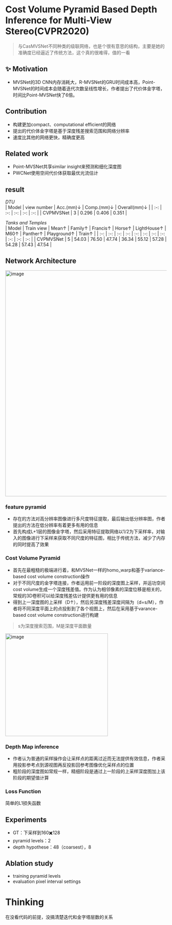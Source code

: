 # Cost Volume Pyramid Based Depth Inference for Multi-View Stereo(CVPR2020)

> 与CasMVSNet不同种类的级联网络，也是个很有意思的结构，主要是她的准确度已经逼近了传统方法，这个真的很难得，值的一看

## :sparkles: Motivation
- MVSNet的3D CNN内存消耗大，R-MVSNet的GRU时间成本高，Point-MVSNet的时间成本会随着迭代次数呈线性增长，作者提出了代价体金字塔，时间比Point-MVSNet快了6倍。

## Contribution
- 构建更加compact、computational efficient的网络
- 提出的代价体金字塔是基于深度残差搜索范围和网络分辨率
- 速度比其他的网络更快，精确度更高

## Related work
- Point-MVSNet共享similar insight来预测和细化深度图
- PWCNet使用空间代价体获取最优光流估计

## result
 
*DTU*  
| Model | view number | Acc.(mm)↓ | Comp.(mm)↓ | Overall(mm)↓ | 
| :-: | :-: | :-: | :-: | :-: |
| CVPMVSNet | 3 | 0.296 | 0.406 | 0.351 |

*Tanks and Temples*  
| Model | Train view | Mean↑ | Family↑ | Francis↑ | Horse↑ | LightHouse↑ | M60↑ | Panther↑ | Playground↑ | Train↑ |
| :-: | :-: | :-: | :-: | :-: | :-: | :-: | :-: | :-: | :-: | :-: |
| CVPMVSNet | 5 | 54.03 | 76.50 | 47.74 | 36.34 | 55.12 | 57.28 | 54.28 | 57.43 | 47.54 |

## Network Architecture

<img width="704" alt="image" src="https://github.com/elleryw0518/MVS/assets/101634608/fb8fdfba-037a-431c-8250-cecc6c209001">

### feature pyramid

- 存在的方法对高分辨率图像进行多尺度特征提取，最后输出低分辨率图，作者提出的方法在低分辨率有着更多有用的信息
- 首先构成L+1层的图像金字塔，然后采用特征提取网络以1/2为下采样率，对输入的图像进行下采样来获取不同尺度的特征图，相比于传统方法，减少了内存的同时提高了效果

### Cost Volume Pyramid

- 首先在最粗糙的极端进行着，和MVSNet一样的homo_warp和基于variance-based cost volume construction操作
- 对于不同尺度的金字塔连接，作者运用前一阶段的深度图上采样，并运功空间cost volume生成一个深度残差值。作为认为相邻像素的深度位移是相关的，常规的3D卷积可以给深度残差估计提供更有用的信息
- 得到上一深度图的上采样（D↑），然后另深度残差深度间隔为（d=s/M），作者将不同深度平面上的点投影到了各个视图上，然后在采用基于varance-based cost volume construction进行构建
> s为深度搜索范围，M是深度平面数量

<img width="320" alt="image" src="https://github.com/elleryw0518/MVS/assets/101634608/b965bbd2-80b0-4a1f-a5e2-da5e9305e04c">

### Depth Map inference

- 作者认为普通的采样操作会让采样点的距离过近而无法提供有效信息，作者采用投影参考点到源视图再反投影回参考图像优化采样点的位置
- 粗阶段的深度图如常规一样，精细阶段是通过上一阶段的上采样深度图加上该阶段的期望值计算

### Loss Function
简单的L1损失函数

## Experiments

- GT：下采样到160✖️128
- pyramid levels：2
- depth hypothese：48（coarsest），8

## Ablation study
- training pyramid levels
- evaluation pixel interval settings

# Thinking
在没看代码的前提，没搞清楚迭代和金字塔层数的关系
